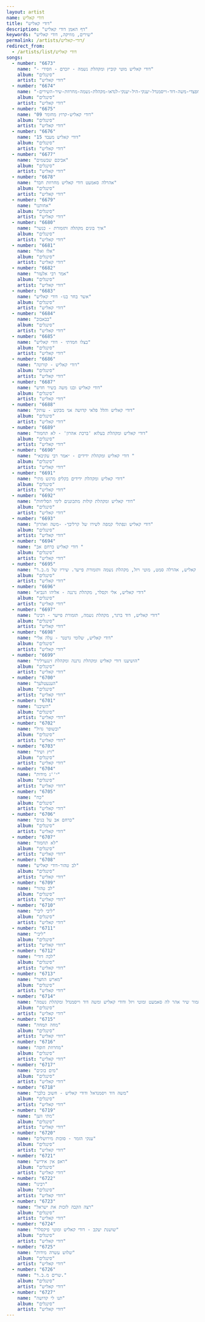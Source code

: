 ```yaml
---
layout: artist
name: דודי קאליש
title: "דודי קאליש"
description: "דף האמן דודי קאליש"
keywords: "שירים, מוזיקה, דודי קאליש"
permalink: /artists/דודי-קאליש/
redirect_from:
  - /artists/list/דודי קאליש
songs:
  - number: "6673"
    name: "- דודי קאליש מוטי קוביץ ומקהלת נשמה - יזכרם - חסידי"
    album: "סינגלים"
    artist: "דודי קאליש"
  - number: "6674"
    name: "-פרידמן-דודי-קאליש-משה-דואק-דוד-חפצדי-משה-דוד-וייסמנדל-יענקי-היל-יענקי-לנדאו-מקהלת-נשמה-מחרוזת-שיר-השירים"
    album: "סינגלים"
    artist: "דודי קאליש"
  - number: "6675"
    name: "09 דודי קאליש-קרוץ מחומר"
    album: "סינגלים"
    artist: "דודי קאליש"
  - number: "6676"
    name: "15 דודי קאליש מעבד"
    album: "סינגלים"
    artist: "דודי קאליש"
  - number: "6677"
    name: "אביכם שבשמים"
    album: "סינגלים"
    artist: "דודי קאליש"
  - number: "6678"
    name: "אהרלה סאמעט דודי קאליש מחרוזת חבד"
    album: "סינגלים"
    artist: "דודי קאליש"
  - number: "6679"
    name: "אחותנו"
    album: "סינגלים"
    artist: "דודי קאליש"
  - number: "6680"
    name: "איך בונים מקהלה ותזמורת - כנשר"
    album: "סינגלים"
    artist: "דודי קאליש"
  - number: "6681"
    name: "אלו ואלו"
    album: "סינגלים"
    artist: "דודי קאליש"
  - number: "6682"
    name: "אמר רבי אלעזר"
    album: "סינגלים"
    artist: "דודי קאליש"
  - number: "6683"
    name: "אשר בחר בנו- דודי קאליש"
    album: "סינגלים"
    artist: "דודי קאליש"
  - number: "6684"
    name: "בבאבוב"
    album: "סינגלים"
    artist: "דודי קאליש"
  - number: "6685"
    name: "בצלו חמדתי - דודי קאליש"
    album: "סינגלים"
    artist: "דודי קאליש"
  - number: "6686"
    name: "דודי קאליש - קורונה"
    album: "סינגלים"
    artist: "דודי קאליש"
  - number: "6687"
    name: "דודי קאליש ובנו משה בשיר חדש"
    album: "סינגלים"
    artist: "דודי קאליש"
  - number: "6688"
    name: "דודי קאליש והלל פלאי קדושה אני מבקש - עותק"
    album: "סינגלים"
    artist: "דודי קאליש"
  - number: "6689"
    name: "דודי קאליש ומקהלת בעלזא 'ברכת אהרון' - לא תחמוד"
    album: "סינגלים"
    artist: "דודי קאליש"
  - number: "6690"
    name: "דודי קאליש ומקהלת ידידים - ״אמר רבי עקיבא״ "
    album: "סינגלים"
    artist: "דודי קאליש"
  - number: "6691"
    name: "דודי קאליש ומקהלת ידידים בקליפ מרגש מתי"
    album: "סינגלים"
    artist: "דודי קאליש"
  - number: "6692"
    name: "דודי קאליש ומקהלת קולות מתכוננים לימי הסליחות"
    album: "סינגלים"
    artist: "דודי קאליש"
  - number: "6693"
    name: "דודי קאליש ונפתלי קמפה לשירו של קרליבך- -משה ואהרון"
    album: "סינגלים"
    artist: "דודי קאליש"
  - number: "6694"
    name: "דודי קאליש כרחם אב "
    album: "סינגלים"
    artist: "דודי קאליש"
  - number: "6695"
    name: "דודי קאליש, אהרלה סמט, מוטי ויזל, מקהלת נשמה ותזמורת פייער. שיריו של מ.ב.ד."
    album: "סינגלים"
    artist: "דודי קאליש"
  - number: "6696"
    name: "דודי קאליש, אלי וקסלר, מקהלת נרננה - אליהו הנביא"
    album: "סינגלים"
    artist: "דודי קאליש"
  - number: "6697"
    name: "דודי קאליש, דוד ברגר, מקהלת נשמה, תזמורת פייער - רבינו"
    album: "סינגלים"
    artist: "דודי קאליש"
  - number: "6698"
    name: "דודי קאליש, שלומי גרטנר - עלה אלי"
    album: "סינגלים"
    artist: "דודי קאליש"
  - number: "6699"
    name: "הושיענו דודי קאליש ומקהלת נרננה ומקהלת זינגערליך"
    album: "סינגלים"
    artist: "דודי קאליש"
  - number: "6700"
    name: "הענעטלעך"
    album: "סינגלים"
    artist: "דודי קאליש"
  - number: "6701"
    name: "השיבנו"
    album: "סינגלים"
    artist: "דודי קאליש"
  - number: "6702"
    name: "ובשופר גדול"
    album: "סינגלים"
    artist: "דודי קאליש"
  - number: "6703"
    name: "זיץ ושיר"
    album: "סינגלים"
    artist: "דודי קאליש"
  - number: "6704"
    name: "י''ג מידות"
    album: "סינגלים"
    artist: "דודי קאליש"
  - number: "6705"
    name: "כח"
    album: "סינגלים"
    artist: "דודי קאליש"
  - number: "6706"
    name: "כרחם אב על בנים"
    album: "סינגלים"
    artist: "דודי קאליש"
  - number: "6707"
    name: "לא תחמוד"
    album: "סינגלים"
    artist: "דודי קאליש"
  - number: "6708"
    name: "לב טהור-דודי קאליש"
    album: "סינגלים"
    artist: "דודי קאליש"
  - number: "6709"
    name: "לב טהור"
    album: "סינגלים"
    artist: "דודי קאליש"
  - number: "6710"
    name: "ליבי ליבי"
    album: "סינגלים"
    artist: "דודי קאליש"
  - number: "6711"
    name: "ליבי"
    album: "סינגלים"
    artist: "דודי קאליש"
  - number: "6712"
    name: "לכה דודי"
    album: "סינגלים"
    artist: "דודי קאליש"
  - number: "6713"
    name: "מארש החצר"
    album: "סינגלים"
    artist: "דודי קאליש"
  - number: "6714"
    name: "מזמור שיר אהר לה סאמעט ומוטי ויזל ודודי קאליש ומשה דוד וייסמנדל ומקהלת נשמה"
    album: "סינגלים"
    artist: "דודי קאליש"
  - number: "6715"
    name: "מחה תמחה"
    album: "סינגלים"
    artist: "דודי קאליש"
  - number: "6716"
    name: "מחרוזת חופה"
    album: "סינגלים"
    artist: "דודי קאליש"
  - number: "6717"
    name: "מים בוכים"
    album: "סינגלים"
    artist: "דודי קאליש"
  - number: "6718"
    name: "משה דוד ויסמנדאל ודודי קאליש - חשוב בלבך"
    album: "סינגלים"
    artist: "דודי קאליש"
  - number: "6719"
    name: "מתי ווען"
    album: "סינגלים"
    artist: "דודי קאליש"
  - number: "6720"
    name: "ענקי הזמר - סוכות מירושלים"
    album: "סינגלים"
    artist: "דודי קאליש"
  - number: "6721"
    name: "ראפ אין אידיש"
    album: "סינגלים"
    artist: "דודי קאליש"
  - number: "6722"
    name: "רבינו"
    album: "סינגלים"
    artist: "דודי קאליש"
  - number: "6723"
    name: "רצה הקבה לזכות את ישראל"
    album: "סינגלים"
    artist: "דודי קאליש"
  - number: "6724"
    name: "שושנת יעקב - דודי קאליש ומוטי פיקסלר"
    album: "סינגלים"
    artist: "דודי קאליש"
  - number: "6725"
    name: "שלוש עשרה מידות"
    album: "סינגלים"
    artist: "דודי קאליש"
  - number: "6726"
    name: "שרים מ.ב.ד."
    album: "סינגלים"
    artist: "דודי קאליש"
  - number: "6727"
    name: "תנו לי קדושה"
    album: "סינגלים"
    artist: "דודי קאליש"
---
```

